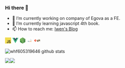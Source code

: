 ### Hi there 👋

<!--
**whf605319646/whf605319646** is a ✨ _special_ ✨ repository because its `README.md` (this file) appears on your GitHub profile.

Here are some ideas to get you started:

- 🔭 I’m currently working on ...
- 🌱 I’m currently learning ...
- 👯 I’m looking to collaborate on ...
- 🤔 I’m looking for help with ...
- 💬 Ask me about ...
- 📫 How to reach me: ...
- 😄 Pronouns: ...
- ⚡ Fun fact: ...
-->
- 🔭 I’m currently working on company of Egova as a FE.
- 🌱 I’m currently learning javascript 4th book.
- 📫 How to reach me: [Iwen's Blog](www.hfwang.win)

<code><img height="20" src="https://raw.githubusercontent.com/github/explore/80688e429a7d4ef2fca1e82350fe8e3517d3494d/topics/javascript/javascript.png"></code>
<code><img height="20" src="https://raw.githubusercontent.com/github/explore/80688e429a7d4ef2fca1e82350fe8e3517d3494d/topics/vue/vue.png"></code>
<code><img height="20" src="https://raw.githubusercontent.com/github/explore/80688e429a7d4ef2fca1e82350fe8e3517d3494d/topics/nodejs/nodejs.png"></code>
<code><img height="20" src="https://raw.githubusercontent.com/github/explore/80688e429a7d4ef2fca1e82350fe8e3517d3494d/topics/mysql/mysql.png"></code>
<code><img height="20" src="https://raw.githubusercontent.com/github/explore/80688e429a7d4ef2fca1e82350fe8e3517d3494d/topics/git/git.png"></code>

![whf605319646 github stats](https://github-readme-stats.vercel.app/api?username=whf605319646&show_icons=true&hide_border=true)

<a href="https://github.com/whf605319646/cesiumlab">
  <img align="left" src="https://github-readme-stats.vercel.app/api/pin/?username=whf605319646&repo=cesiumlab" />
</a>

<a href="https://github.com/whf605319646/whf605319646.github.io">
  <img align="left" src="https://github-readme-stats.vercel.app/api/pin/?username=whf605319646&repo=whf605319646.github.io" />
</a>
